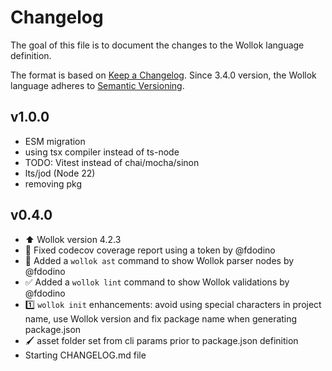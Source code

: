
# Changelog

The goal of this file is to document the changes to the Wollok language definition.

The format is based on [Keep a Changelog](https://keepachangelog.com/en/1.0.0/).
Since 3.4.0 version, the Wollok language adheres to [Semantic Versioning](https://semver.org/spec/v2.0.0.html).

## v1.0.0

- ESM migration
- using tsx compiler instead of ts-node
- TODO: Vitest instead of chai/mocha/sinon
- lts/jod (Node 22)
- removing pkg

## v0.4.0

- ⬆️ Wollok version 4.2.3
- 🚥 Fixed codecov coverage report using a token by @fdodino
- 🌲 Added a `wollok ast` command to show Wollok parser nodes by @fdodino
- ✅ Added a `wollok lint` command to show Wollok validations by @fdodino
- 1️⃣ `wollok init` enhancements: avoid using special characters in project name, use Wollok version and fix package name when generating package.json
- 🖌️ asset folder set from cli params prior to package.json definition
- Starting CHANGELOG.md file